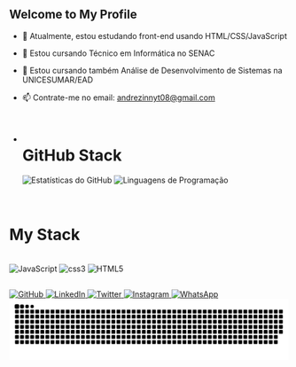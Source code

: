 ## Welcome to My Profile


- 🔭 Atualmente, estou estudando front-end usando HTML/CSS/JavaScript
- 📌 Estou cursando Técnico em Informática no SENAC
- 📌 Estou cursando também Análise de Desenvolvimento de Sistemas na UNICESUMAR/EAD
- 📫 Contrate-me no email: andrezinnyt08@gmail.com

- <div>
    <h1><br>GitHub Stack<br></h1>
    <a href-"https://github.com/drezinnxs10">
   <img src="https://github-readme-stats.vercel.app/api?username=drezinnxs10&show_icons=true&theme=dark" alt="Estatísticas do GitHub" />
   <img src="https://github-readme-stats.vercel.app/api/top-langs/?username=drezinnxs10&layout=compact&theme=dark" alt="Linguagens de Programação" />
</div>
<h1><br>My Stack<br></h1>
<div style="display: incline_block"><br>
<img src="https://img.shields.io/badge/JavaScript-333333?style=for-the-badge&logo=javascript&logoColor=F7DF1E" alt="JavaScript" />
<img src="https://img.shields.io/badge/css3-3776AB?style=for-the-badge&logo=css3&logoColor=FFD43B" alt="css3" />
<img src="https://img.shields.io/badge/HTML5-E34F26?style=for-the-badge&logo=html5&logoColor=FFFFFF" alt="HTML5" />
</div>

##
<div>
<a href="https://github.com/drezinnxs10" target="_blank">
    <img src="https://img.icons8.com/ios-filled/50/000000/github.png" alt="GitHub" />
</a>
<a href="https://www.linkedin.com/in/André Luiz Matos Pereira" target="_blank">
    <img src="https://img.icons8.com/ios-filled/50/000000/linkedin.png" alt="LinkedIn" />
</a>
<a href="https://twitter.com/@_drezinnxs10" target="_blank">
    <img src="https://img.icons8.com/ios-filled/50/000000/twitter.png" alt="Twitter" />
</a>
<a href="https://www.instagram.com/_drezinnxs10" target="_blank">
    <img src="https://img.icons8.com/ios-filled/50/000000/instagram-new.png" alt="Instagram" />
  <a href="https://wa.me/+5511989795701" target="_blank">
    <img src="https://img.icons8.com/ios-filled/50/000000/whatsapp.png" alt="WhatsApp" />
</a>

<picture align="center">
  <source media="(prefers-color-scheme: dark)" srcset="https://raw.githubusercontent.com/mari4souza/mari4souza/output/github-contribution-grid-snake-dark.svg">
  <source media="(prefers-color-scheme: light)" srcset="https://raw.githubusercontent.com/mari4souza/mari4souza/output/github-contribution-grid-snake-dark.svg">
  <img align="center" alt="github contribution grid snake animation" src="https://raw.githubusercontent.com/mari4souza/mari4souza/output/github-contribution-grid-snake.svg">
</picture>
    
</div>
          
          
  
          

